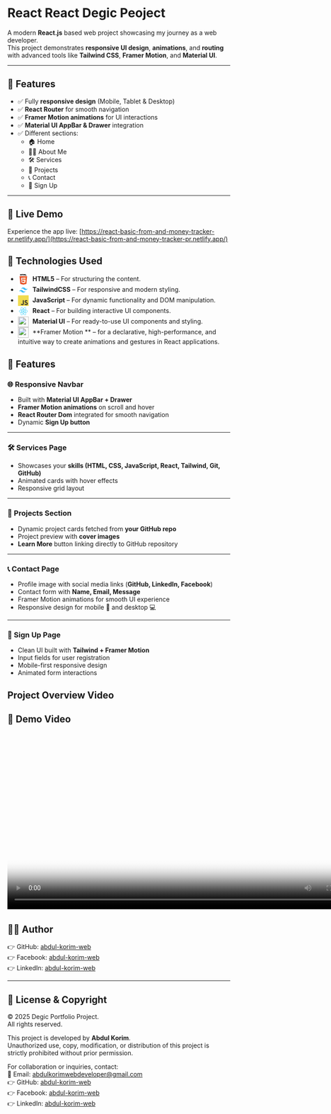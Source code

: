 # React React Degic  Peoject


A modern **React.js** based web project showcasing my journey as a web developer.  
This project demonstrates **responsive UI design**, **animations**, and **routing** with advanced tools like **Tailwind CSS**, **Framer Motion**, and **Material UI**.  

---

## 📌 Features

- ✅ Fully **responsive design** (Mobile, Tablet & Desktop)  
- ✅ **React Router** for smooth navigation  
- ✅ **Framer Motion animations** for UI interactions  
- ✅ **Material UI AppBar & Drawer** integration  
- ✅ Different sections:
  - 🏠 Home  
  - 👨‍💻 About Me  
  - 🛠️ Services  
  - 📂 Projects  
  - 📞 Contact  
  - 🔑 Sign Up  

---
## 🚀 Live Demo

Experience the app live: [https://react-basic-from-and-money-tracker-pr.netlify.app/](https://react-basic-from-and-money-tracker-pr.netlify.app/)

## 🧱 Technologies Used

- <img src="https://raw.githubusercontent.com/github/explore/main/topics/html/html.png" width="24" height="24" style="vertical-align: middle; margin-right: 5px;" /> **HTML5** – For structuring the content.
- <img src="https://raw.githubusercontent.com/github/explore/main/topics/tailwind/tailwind.png" width="24" height="24" style="vertical-align: middle; margin-right: 5px;" /> **TailwindCSS** – For responsive and modern styling.
- <img src="https://raw.githubusercontent.com/github/explore/main/topics/javascript/javascript.png" width="24" height="24" style="vertical-align: middle; margin-right: 5px;" /> **JavaScript** – For dynamic functionality and DOM manipulation.
- <img src="https://raw.githubusercontent.com/github/explore/main/topics/react/react.png" width="24" height="24" style="vertical-align: middle; margin-right: 5px;" /> **React** – For building interactive UI components.
- <img src="https://v1.mui.com/static/images/material-ui-logo.svg" width="24" height="24" style="vertical-align: middle; margin-right: 5px;" /> **Material UI** – For ready-to-use UI components and styling.
- <img src="https://v1.mui.com/static/images/material-ui-logo.svg" width="24" height="24" style="vertical-align: middle; margin-right: 5px;" /> **Framer Motion
** – for a declarative, high-performance, and intuitive way to create animations and gestures in React applications.



## 🔧 Features

### 🌐 Responsive Navbar
- Built with **Material UI AppBar + Drawer**
- **Framer Motion animations** on scroll and hover
- **React Router Dom** integrated for smooth navigation
- Dynamic **Sign Up button**

---

### 🛠️ Services Page
- Showcases your **skills (HTML, CSS, JavaScript, React, Tailwind, Git, GitHub)**
- Animated cards with hover effects
- Responsive grid layout

---

### 📂 Projects Section
- Dynamic project cards fetched from **your GitHub repo**
- Project preview with **cover images**
- **Learn More** button linking directly to GitHub repository

---

### 📞 Contact Page
- Profile image with social media links (**GitHub, LinkedIn, Facebook**)
- Contact form with **Name, Email, Message**
- Framer Motion animations for smooth UI experience
- Responsive design for mobile 📱 and desktop 💻

---

### 🔑 Sign Up Page
- Clean UI built with **Tailwind + Framer Motion**
- Input fields for user registration
- Mobile-first responsive design
- Animated form interactions


## Project Overview Video
## 🎥 Demo Video

<video controls width="800" poster="public/image/maxresdefault (1).jpg">
  <source src="public/video/PageVideo.mp4" type="video/mp4">
  Your browser does not support the video tag.
</video>






## 🚀👤 Author
👉 GitHub: [abdul-korim-web](https://github.com/abdul-korim-web) <br>
👉 Facebook: [abdul-korim-web](https://www.facebook.com/abdulkorimweb) <br>
👉 LinkedIn: [abdul-korim-web](https://www.linkedin.com/in/abdul-korim-web/) <br>

---

## 📜 License & Copyright

© 2025 Degic Portfolio Project.  
All rights reserved.  

This project is developed by **Abdul Korim**.  
Unauthorized use, copy, modification, or distribution of this project is strictly prohibited without prior permission.  

For collaboration or inquiries, contact:  
📧 Email: abdulkorimwebdeveloper@gmail.com <br> 
👉 GitHub: [abdul-korim-web](https://github.com/abdul-korim-web) <br>
👉 Facebook: [abdul-korim-web](https://www.facebook.com/abdulkorimweb) <br>
👉 LinkedIn: [abdul-korim-web](https://www.linkedin.com/in/abdul-korim-web/) <br>
